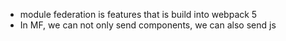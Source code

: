 - module federation is features that is build into webpack 5
- In MF, we can not only send components, we can also send js